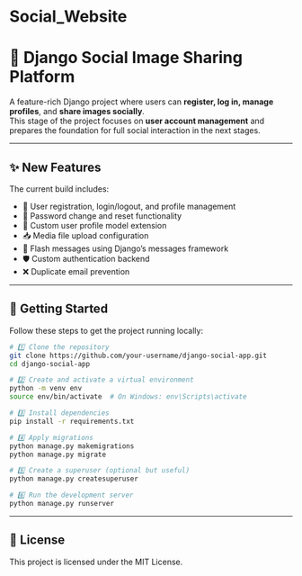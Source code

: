 # Social_Website
# 👥 Django Social Image Sharing Platform

A feature-rich Django project where users can **register, log in, manage profiles**, and **share images socially**.  
This stage of the project focuses on **user account management** and prepares the foundation for full social interaction in the next stages.

---

## ✨ New Features

The current build includes:

- 🔐 User registration, login/logout, and profile management
- 🔑 Password change and reset functionality
- 🧾 Custom user profile model extension
- 📥 Media file upload configuration
- 📢 Flash messages using Django’s messages framework
- 🛡️ Custom authentication backend
- ❌ Duplicate email prevention

---

## 🚀 Getting Started

Follow these steps to get the project running locally:

```bash
# 1️⃣ Clone the repository
git clone https://github.com/your-username/django-social-app.git
cd django-social-app

# 2️⃣ Create and activate a virtual environment
python -m venv env
source env/bin/activate  # On Windows: env\Scripts\activate

# 3️⃣ Install dependencies
pip install -r requirements.txt

# 4️⃣ Apply migrations
python manage.py makemigrations
python manage.py migrate

# 5️⃣ Create a superuser (optional but useful)
python manage.py createsuperuser

# 6️⃣ Run the development server
python manage.py runserver
```

---

## 📄 License

This project is licensed under the MIT License.
